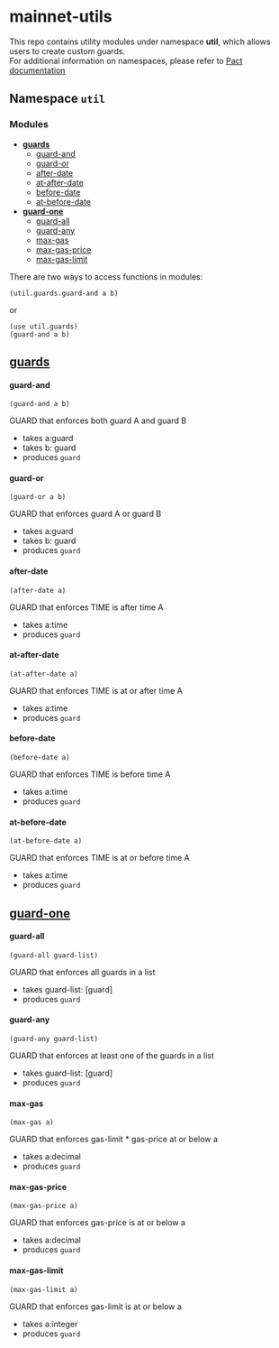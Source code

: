 # mainnet-utils

This repo contains utility modules under namespace **util**, which allows users to create custom guards.   
For additional information on namespaces, please refer to [Pact documentation](https://pact-language.readthedocs.io/en/latest/pact-reference.html#namespaces)

## Namespace `util`

### Modules
* [**guards**](#guards)
  * [guard-and](#guard-and)
  * [guard-or](#guard-or)
  * [after-date](#after-date)
  * [at-after-date](#at-after-date)
  * [before-date](#before-date)
  * [at-before-date](#at-before-date)
* [**guard-one**](#guard-one)
  * [guard-all](#guard-all)
  * [guard-any](#guard-any)
  * [max-gas](#max-gas)
  * [max-gas-price](#max-gas-price)
  * [max-gas-limit](#max-gas-limit)


There are two ways to access functions in modules:
```
(util.guards.guard-and a b)
```
or
```
(use util.guards)   
(guard-and a b)
```

## [guards](./util/guards/guards.pact)


#### guard-and

`(guard-and a b)`

GUARD that enforces both guard A and guard B

- takes a:guard
- takes b: guard
- produces `guard`

#### guard-or

`(guard-or a b)`

GUARD that enforces guard A or guard B

- takes a:guard
- takes b: guard
- produces `guard`

#### after-date
`(after-date a)`

GUARD that enforces TIME is after time A

- takes a:time
- produces `guard`

#### at-after-date
`(at-after-date a)`

GUARD that enforces TIME is at or after time A

- takes a:time
- produces `guard`

#### before-date
`(before-date a)`

GUARD that enforces TIME is before time A

- takes a:time
- produces `guard`

#### at-before-date
`(at-before-date a)`

GUARD that enforces TIME is at or before time A

- takes a:time
- produces `guard`

## [guard-one](./util/guard-one/guard-one.pact)

#### guard-all
`(guard-all guard-list)`

GUARD that enforces all guards in a list

- takes guard-list: [guard]
- produces `guard`

#### guard-any
`(guard-any guard-list)`

GUARD that enforces at least one of the guards in a list

- takes guard-list: [guard]
- produces `guard`

#### max-gas
`(max-gas a)`

GUARD that enforces gas-limit * gas-price at or below a

- takes a:decimal
- produces `guard`

#### max-gas-price
`(max-gas-price a)`

GUARD that enforces gas-price is at or below a

- takes a:decimal
- produces `guard`

#### max-gas-limit
`(max-gas-limit a)`

GUARD that enforces gas-limit is at or below a

- takes a:integer
- produces `guard`
